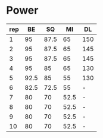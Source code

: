 
Power
======

| rep | BE   | SQ   | MI   | DL  |
|-----|------|------|------|-----|
| 1   | 95   | 87.5 | 65   | 150 | 
| 2   | 95   | 87.5 | 65   | 145 |
| 3   | 95   | 87.5 | 65   | 145 |
| 4   | 95   | 85   | 65   | 130 |
| 5   | 92.5 | 85   | 55   | 130 |
| 6   | 82.5 | 72.5 | 55   | -   |
| 7   | 80   | 70   | 52.5 | -   |
| 8   | 80   | 70   | 52.5 | -   |
| 9   | 80   | 70   | 52.5 | -   |
| 10  | 80   | 70   | 52.5 | -   |
